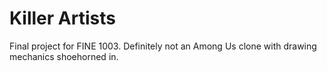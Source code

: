 # Killer Artists
Final project for FINE 1003. Definitely not an Among Us clone with drawing mechanics shoehorned in.
